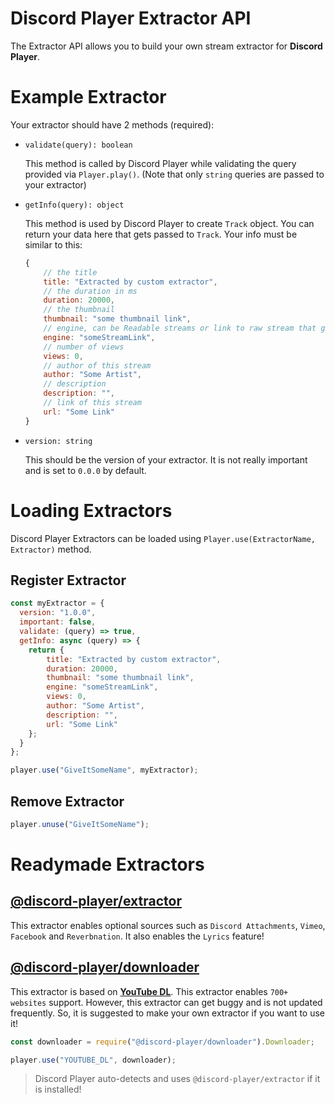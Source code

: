 # Discord Player Extractor API
The Extractor API allows you to build your own stream extractor for **Discord Player**.

# Example Extractor
Your extractor should have 2 methods (required):
 - `validate(query): boolean`
   
   This method is called by Discord Player while validating the query provided via `Player.play()`. (Note that only `string` queries are passed to your extractor)

 - `getInfo(query): object`
   
   This method is used by Discord Player to create `Track` object. You can return your data here that gets passed to `Track`.
   Your info must be similar to this:

    ```js
    {
        // the title
        title: "Extracted by custom extractor",
        // the duration in ms
        duration: 20000,
        // the thumbnail
        thumbnail: "some thumbnail link",
        // engine, can be Readable streams or link to raw stream that gets played
        engine: "someStreamLink",
        // number of views
        views: 0,
        // author of this stream
        author: "Some Artist",
        // description
        description: "",
        // link of this stream
        url: "Some Link"
    }
    ```

 - `version: string`

   This should be the version of your extractor. It is not really important and is set to `0.0.0` by default.

# Loading Extractors
Discord Player Extractors can be loaded using `Player.use(ExtractorName, Extractor)` method.

## Register Extractor

```js
const myExtractor = {
  version: "1.0.0",
  important: false,
  validate: (query) => true,
  getInfo: async (query) => {
    return {
        title: "Extracted by custom extractor",
        duration: 20000,
        thumbnail: "some thumbnail link",
        engine: "someStreamLink",
        views: 0,
        author: "Some Artist",
        description: "",
        url: "Some Link"
    };
  }
};

player.use("GiveItSomeName", myExtractor);
```

## Remove Extractor

```js
player.unuse("GiveItSomeName");
```

# Readymade Extractors
## **[@discord-player/extractor](https://github.com/Snowflake107/discord-player-extractors)**
This extractor enables optional sources such as `Discord Attachments`, `Vimeo`, `Facebook` and `Reverbnation`. It also enables the `Lyrics` feature!

## **[@discord-player/downloader](https://github.com/DevSnowflake/discord-player-downloader)**
This extractor is based on **[YouTube DL](https://youtube-dl.org)**. This extractor enables `700+ websites` support. However, this extractor can get buggy and is not updated frequently. So, it is suggested to make your own extractor if you want to use it!

```js
const downloader = require("@discord-player/downloader").Downloader;

player.use("YOUTUBE_DL", downloader);
```

> Discord Player auto-detects and uses `@discord-player/extractor` if it is installed!